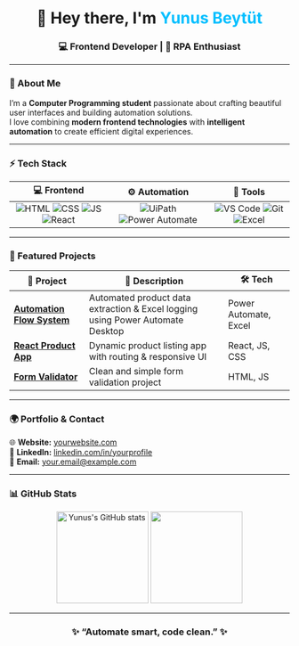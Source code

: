 <h1 align="center">👋 Hey there, I'm <span style="color:#00bfff;">Yunus Beytüt</span></h1>
<h3 align="center">💻 Frontend Developer | 🤖 RPA Enthusiast</h3>

---

### 🧭 About Me  

I’m a **Computer Programming student** passionate about crafting beautiful user interfaces and building automation solutions.  
I love combining **modern frontend technologies** with **intelligent automation** to create efficient digital experiences.  

---

### ⚡ Tech Stack  

| 💻 Frontend | ⚙️ Automation | 🧰 Tools |
|:------------:|:-------------:|:----------:|
| ![HTML](https://img.shields.io/badge/-HTML5-E34F26?logo=html5&logoColor=white) ![CSS](https://img.shields.io/badge/-CSS3-1572B6?logo=css3&logoColor=white) ![JS](https://img.shields.io/badge/-JavaScript-F7DF1E?logo=javascript&logoColor=black) ![React](https://img.shields.io/badge/-React-61DAFB?logo=react&logoColor=black) | ![UiPath](https://img.shields.io/badge/-UiPath-0078D7?logo=uipath&logoColor=white) ![Power Automate](https://img.shields.io/badge/-Power%20Automate-0066FF?logo=powerautomate&logoColor=white) | ![VS Code](https://img.shields.io/badge/-VS%20Code-007ACC?logo=visualstudiocode&logoColor=white) ![Git](https://img.shields.io/badge/-Git-F05032?logo=git&logoColor=white) ![Excel](https://img.shields.io/badge/-Excel-217346?logo=microsoftexcel&logoColor=white) |

---

### 🚀 Featured Projects  

| 🔹 Project | 💬 Description | 🛠️ Tech |
|-------------|----------------|----------|
| [**Automation Flow System**](#) | Automated product data extraction & Excel logging using Power Automate Desktop | Power Automate, Excel |
| [**React Product App**](#) | Dynamic product listing app with routing & responsive UI | React, JS, CSS |
| [**Form Validator**](#) | Clean and simple form validation project | HTML, JS |

---

### 🌍 Portfolio & Contact  

🌐 **Website:** [yourwebsite.com](#)  
💼 **LinkedIn:** [linkedin.com/in/yourprofile](#)  
📧 **Email:** your.email@example.com  

---

### 📊 GitHub Stats  

<p align="center">
  <img src="https://github-readme-stats.vercel.app/api?username=yourusername&show_icons=true&theme=tokyonight" alt="Yunus's GitHub stats" height="165"/>
  <img src="https://github-readme-stats.vercel.app/api/top-langs/?username=yourusername&layout=compact&theme=tokyonight" height="165"/>
</p>

---

<h3 align="center">✨ “Automate smart, code clean.” ✨</h3>

